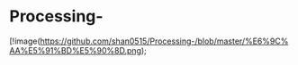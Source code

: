 # Processing-
[!image(https://github.com/shan0515/Processing-/blob/master/%E6%9C%AA%E5%91%BD%E5%90%8D.png);
